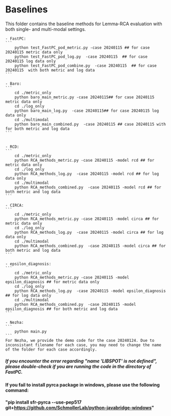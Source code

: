 # Baselines 

This folder contains the baseline methods for Lemma-RCA evaluation with both single- and multi-modal settings.

    - FastPC: 
    ```
        python test_FastPC_pod_metric.py -case 20240115 ## for case 20240115 metric data only
        python test_FastPC_pod_log.py  -case 20240115  ## for case 20240115 log data only
        python test_FastPC_pod_combine.py  -case 20240115  ## for case 20240115  with both metric and log data
    ```

    - Baro: 
    ```
        cd ./metric_only
        python baro_main_metric.py -case 20240115## for case 20240115 metric data only
        cd ./log_only
        python baro_main_log.py  -case 20240115## for case 20240115 log data only
        cd ./multimodal
        python baro_main_combined.py  -case 20240115 ## case 20240115 with for both metric and log data
    ```


    - RCD: 
    ```
        cd ./metric_only
        python RCA_methods_metric.py -case 20240115 -model rcd ## for metric data only
        cd ./log_only
        python RCA_methods_log.py  -case 20240115 -model rcd ## for log data only
        cd ./multimodal
        python RCA_methods_combined.py  -case 20240115 -model rcd ## for both metric and log data
    ```

    - CIRCA: 
    ```
        cd ./metric_only
        python RCA_methods_metric.py -case 20240115 -model circa ## for metric data only
        cd ./log_only
        python RCA_methods_log.py  -case 20240115 -model circa ## for log data only
        cd ./multimodal
        python RCA_methods_combined.py  -case 20240115 -model circa ## for both metric and log data
    ```

    - epsilon_diagnosis: 
    ```
        cd ./metric_only
        python RCA_methods_metric.py -case 20240115 -model epsilon_diagnosis ## for metric data only
        cd ./log_only
        python RCA_methods_log.py  -case 20240115 -model epsilon_diagnosis ## for log data only
        cd ./multimodal
        python RCA_methods_combined.py  -case 20240115 -model epsilon_diagnosis ## for both metric and log data
    ```

    - Nezha:
    ```
        python main.py
    ```
    For Nezha, we provide the demo code for the case 20240124. Due to inconsistant filename for each case, you may need to change the name of the folder for each case accordingly. 
    
##### If you encounter the error regarding "name 'LIBSPOT' is not defined", please double-check if you are running the code in the directory of FastPC. 

#### If you fail to install pyrca package in windows, please use the following command:
#### "pip install sfr-pyrca --use-pep517 git+https://github.com/SchmollerLab/python-javabridge-windows"

